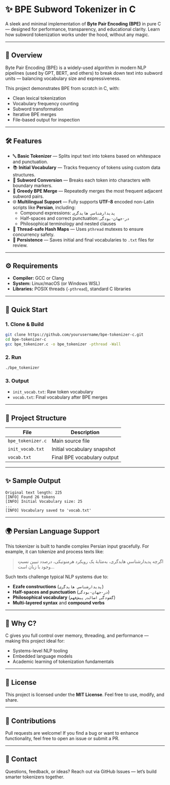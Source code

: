 
# ✨ BPE Subword Tokenizer in C

A sleek and minimal implementation of **Byte Pair Encoding (BPE)** in pure C — designed for performance, transparency, and educational clarity. Learn how subword tokenization works under the hood, without any magic.

---

## 🚀 Overview

Byte Pair Encoding (BPE) is a widely-used algorithm in modern NLP pipelines (used by GPT, BERT, and others) to break down text into subword units — balancing vocabulary size and expressiveness.

This project demonstrates BPE from scratch in C, with:

- Clean lexical tokenization
- Vocabulary frequency counting
- Subword transformation
- Iterative BPE merges
- File-based output for inspection

---

## 🛠 Features

- 🔤 **Basic Tokenizer** — Splits input text into tokens based on whitespace and punctuation.
- 📚 **Initial Vocabulary** — Tracks frequency of tokens using custom data structures.
- 🧱 **Subword Conversion** — Breaks each token into characters with boundary markers.
- 🔁 **Greedy BPE Merge** — Repeatedly merges the most frequent adjacent subword pairs.
- 🌐 **Multilingual Support** — Fully supports **UTF-8** encoded non-Latin scripts like **Persian**, including:
  - Compound expressions: `پدیدارشناسیِ هایدگری`
  - Half-spaces and correct punctuation: `در-جهان‌-بودگی`
  - Philosophical terminology and nested clauses
- 🧵 **Thread-safe Hash Maps** — Uses `pthread` mutexes to ensure concurrency safety.
- 💾 **Persistence** — Saves initial and final vocabularies to `.txt` files for review.

---

## ⚙️ Requirements

- **Compiler:** GCC or Clang
- **System:** Linux/macOS (or Windows WSL)
- **Libraries:** POSIX threads (`-pthread`), standard C libraries

---

## 🧪 Quick Start

### 1. Clone & Build
```bash
git clone https://github.com/yourusername/bpe-tokenizer-c.git
cd bpe-tokenizer-c
gcc bpe_tokenizer.c -o bpe_tokenizer -pthread -Wall
```

### 2. Run
```bash
./bpe_tokenizer
```

### 3. Output
- `init_vocab.txt`: Raw token vocabulary
- `vocab.txt`: Final vocabulary after BPE merges

---

## 📂 Project Structure

| File               | Description                             |
|--------------------|-----------------------------------------|
| `bpe_tokenizer.c`  | Main source file                        |
| `init_vocab.txt`   | Initial vocabulary snapshot             |
| `vocab.txt`        | Final BPE vocabulary output             |

---

## ✨ Sample Output

```
Original text length: 225
[INFO] Found 26 tokens
[INFO] Initial Vocabulary size: 25
...
[INFO] Vocabulary saved to 'vocab.txt'
```

---

## 🌍 Persian Language Support

This tokenizer is built to handle complex Persian input gracefully. For example, it can tokenize and process texts like:

> اگرچه پدیدارشناسیِ هایدگری، به‌مثابهٔ یک رویکرد هرمنوتیکی، درصدد تبیین نسبتِ وجود با زبان است...

Such texts challenge typical NLP systems due to:

- **Ezafe constructions** (`پدیدارشناسیِ هایدگری`)
- **Half-spaces and punctuation** (`در-جهان‌-بودگی`)
- **Philosophical vocabulary** (`گشودگی`, `اصالت`, `پیش‌فهم`)
- **Multi-layered syntax** and **compound verbs**

---

## 🧠 Why C?

C gives you full control over memory, threading, and performance — making this project ideal for:

- Systems-level NLP tooling
- Embedded language models
- Academic learning of tokenization fundamentals

---

## 📜 License

This project is licensed under the **MIT License**. Feel free to use, modify, and share.

---

## 🤝 Contributions

Pull requests are welcome! If you find a bug or want to enhance functionality, feel free to open an issue or submit a PR.

---

## 💬 Contact

Questions, feedback, or ideas? Reach out via GitHub Issues — let’s build smarter tokenizers together.
```

